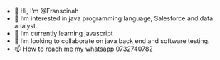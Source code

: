 - 👋 Hi, I’m @Franscinah
- 👀 I’m interested in java programming language, Salesforce and data analyst.
- 🌱 I’m currently learning javascript
- 💞️ I’m looking to collaborate on java back end and software testing.
- 📫 How to reach me my whatsapp 0732740782

<!---
Franscinah/Franscinah is a ✨ special ✨ repository because its `README.md` (this file) appears on your GitHub profile.
You can click the Preview link to take a look at your changes.
--->
